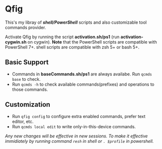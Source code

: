# Qfig

This's my libray of ***shell/PowerShell*** scripts and also customizable tool commands provider.

Activate Qfig by running the script **activation.sh/ps1** (run **activation-cygwin.sh** on cygwin).
**Note** that the PowerShell scripts are compatible with PowerShell 7+. shell scripts are compatible with zsh 5+ or bash 5+.

## Basic Support
- Commands in **baseCommands.sh/ps1** are always availabe. Run `qcmds base` to check.
- Run `qcmds -h` to check available commands(prefixes) and operations to those commands.
## Customization
- Run `qfig config` to configure extra enabled commands, prefer text editor, etc. 
- Run `qcmds local edit` to write only-in-this-device commands.

*Any new changes will be effective in new sessions. To make it effective immidiately by running command `resh` in shell or `. $profile` in powershell.*
